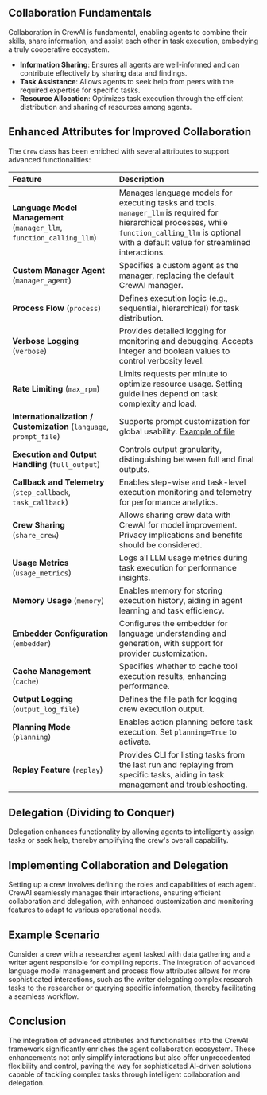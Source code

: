## Collaboration Fundamentals

Collaboration in CrewAI is fundamental, enabling agents to combine their skills, share information, and assist each other in task execution, embodying a truly cooperative ecosystem.

- **Information Sharing**: Ensures all agents are well-informed and can contribute effectively by sharing data and findings.
- **Task Assistance**: Allows agents to seek help from peers with the required expertise for specific tasks.
- **Resource Allocation**: Optimizes task execution through the efficient distribution and sharing of resources among agents.

## Enhanced Attributes for Improved Collaboration

The `Crew` class has been enriched with several attributes to support advanced functionalities:

| Feature                                                               | Description                                                                                                                                                                                              |
| :-------------------------------------------------------------------- | :------------------------------------------------------------------------------------------------------------------------------------------------------------------------------------------------------- |
| **Language Model Management** (`manager_llm`, `function_calling_llm`) | Manages language models for executing tasks and tools. `manager_llm` is required for hierarchical processes, while `function_calling_llm` is optional with a default value for streamlined interactions. |
| **Custom Manager Agent** (`manager_agent`)                            | Specifies a custom agent as the manager, replacing the default CrewAI manager.                                                                                                                           |
| **Process Flow** (`process`)                                          | Defines execution logic (e.g., sequential, hierarchical) for task distribution.                                                                                                                          |
| **Verbose Logging** (`verbose`)                                       | Provides detailed logging for monitoring and debugging. Accepts integer and boolean values to control verbosity level.                                                                                   |
| **Rate Limiting** (`max_rpm`)                                         | Limits requests per minute to optimize resource usage. Setting guidelines depend on task complexity and load.                                                                                            |
| **Internationalization / Customization** (`language`, `prompt_file`)  | Supports prompt customization for global usability. [Example of file](https://github.com/joaomdmoura/crewAI/blob/main/src/crewai/translations/en.json)                                                   |
| **Execution and Output Handling** (`full_output`)                     | Controls output granularity, distinguishing between full and final outputs.                                                                                                                              |
| **Callback and Telemetry** (`step_callback`, `task_callback`)         | Enables step-wise and task-level execution monitoring and telemetry for performance analytics.                                                                                                           |
| **Crew Sharing** (`share_crew`)                                       | Allows sharing crew data with CrewAI for model improvement. Privacy implications and benefits should be considered.                                                                                      |
| **Usage Metrics** (`usage_metrics`)                                   | Logs all LLM usage metrics during task execution for performance insights.                                                                                                                               |
| **Memory Usage** (`memory`)                                           | Enables memory for storing execution history, aiding in agent learning and task efficiency.                                                                                                              |
| **Embedder Configuration** (`embedder`)                               | Configures the embedder for language understanding and generation, with support for provider customization.                                                                                              |
| **Cache Management** (`cache`)                                        | Specifies whether to cache tool execution results, enhancing performance.                                                                                                                                |
| **Output Logging** (`output_log_file`)                                | Defines the file path for logging crew execution output.                                                                                                                                                 |
| **Planning Mode** (`planning`)                                        | Enables action planning before task execution. Set `planning=True` to activate.                                                                                                                          |
| **Replay Feature** (`replay`)                                         | Provides CLI for listing tasks from the last run and replaying from specific tasks, aiding in task management and troubleshooting.                                                                       |

## Delegation (Dividing to Conquer)

Delegation enhances functionality by allowing agents to intelligently assign tasks or seek help, thereby amplifying the crew's overall capability.

## Implementing Collaboration and Delegation

Setting up a crew involves defining the roles and capabilities of each agent. CrewAI seamlessly manages their interactions, ensuring efficient collaboration and delegation, with enhanced customization and monitoring features to adapt to various operational needs.

## Example Scenario

Consider a crew with a researcher agent tasked with data gathering and a writer agent responsible for compiling reports. The integration of advanced language model management and process flow attributes allows for more sophisticated interactions, such as the writer delegating complex research tasks to the researcher or querying specific information, thereby facilitating a seamless workflow.

## Conclusion

The integration of advanced attributes and functionalities into the CrewAI framework significantly enriches the agent collaboration ecosystem. These enhancements not only simplify interactions but also offer unprecedented flexibility and control, paving the way for sophisticated AI-driven solutions capable of tackling complex tasks through intelligent collaboration and delegation.

